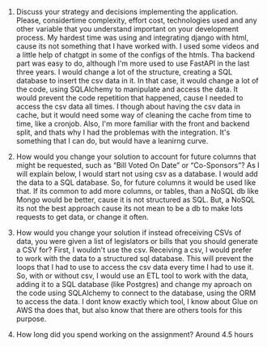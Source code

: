 1. Discuss your strategy and decisions implementing the application. Please, considertime complexity, effort cost, technologies used and any other variable that you understand important on your development process. 
My hardest time was using and integrating django with html, cause its not something that I have worked with. I used some videos and a little help of chatgpt in some of the configs of the htmls. Tha backend part was easy to do, although I'm more used to use FastAPI in the last three years. I would change a lot of the structure, creating a SQL database to insert the csv data in it. In that case, it would change a lot of the code, using SQLAlchemy to manipulate and access the data. It would prevent the code repetition that happened, cause I needed to access the csv data all times. I though about having the csv data in cache, but it would need some way of cleaning the cache from time to time, like a cronjob. Also, I'm more familiar with the front and backend split, and thats why I had the problemas with the integration. It's something that I can do, but would have a leanirng curve.


2. How would you change your solution to account for future columns that might be requested, such as “Bill Voted On Date” or “Co-Sponsors”? 
As I will explain below, I would start not using csv as a database. I would add the data to a SQL database. So, for future columns it would be used like that. If its common to add more columns, or tables, than a NoSQL db like Mongo would be better, cause it is not structured as SQL. But, a NoSQL its not the best approach cause its not mean to be a db to make lots requests to get data, or change it often.


3. How would you change your solution if instead ofreceiving CSVs of data, you were given a list of legislators or bills that you should generate a CSV for? 
First, I wouldn't use the csv. Receiving a csv, I would prefer to work with the data to a structured sql database. This will prevent the loops that I had to use to access the csv data every time I had to use it. So, with or without csv, I would use an ETL tool to work with the data, adding it to a SQL database (like Postgres) and change my aproach on the code using SQLAlchemy to connect to the database, using the ORM to access the data. I dont know exactly which tool, I know about Glue on AWS tha does that, but also know that there are others tools for this purpose.


4. How long did you spend working on the assignment? 
Around 4.5 hours